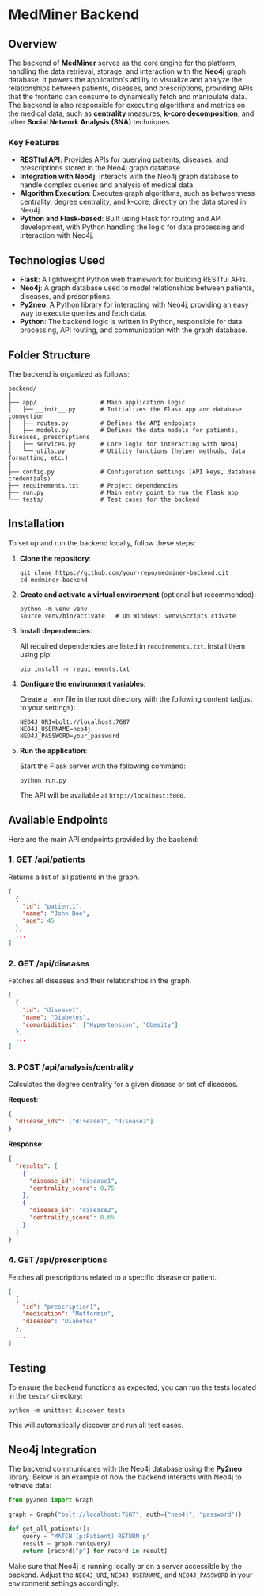 
# MedMiner Backend

## Overview

The backend of **MedMiner** serves as the core engine for the platform, handling the data retrieval, storage, and interaction with the **Neo4j** graph database. It powers the application's ability to visualize and analyze the relationships between patients, diseases, and prescriptions, providing APIs that the frontend can consume to dynamically fetch and manipulate data. The backend is also responsible for executing algorithms and metrics on the medical data, such as **centrality** measures, **k-core decomposition**, and other **Social Network Analysis (SNA)** techniques.

### Key Features

- **RESTful API**: Provides APIs for querying patients, diseases, and prescriptions stored in the Neo4j graph database.
- **Integration with Neo4j**: Interacts with the Neo4j graph database to handle complex queries and analysis of medical data.
- **Algorithm Execution**: Executes graph algorithms, such as betweenness centrality, degree centrality, and k-core, directly on the data stored in Neo4j.
- **Python and Flask-based**: Built using Flask for routing and API development, with Python handling the logic for data processing and interaction with Neo4j.

## Technologies Used

- **Flask**: A lightweight Python web framework for building RESTful APIs.
- **Neo4j**: A graph database used to model relationships between patients, diseases, and prescriptions.
- **Py2neo**: A Python library for interacting with Neo4j, providing an easy way to execute queries and fetch data.
- **Python**: The backend logic is written in Python, responsible for data processing, API routing, and communication with the graph database.

## Folder Structure

The backend is organized as follows:

```
backend/
│
├── app/                  # Main application logic
│   ├── __init__.py       # Initializes the Flask app and database connection
│   ├── routes.py         # Defines the API endpoints
│   ├── models.py         # Defines the data models for patients, diseases, prescriptions
│   ├── services.py       # Core logic for interacting with Neo4j
│   └── utils.py          # Utility functions (helper methods, data formatting, etc.)
│
├── config.py             # Configuration settings (API keys, database credentials)
├── requirements.txt      # Project dependencies
├── run.py                # Main entry point to run the Flask app
└── tests/                # Test cases for the backend
```

## Installation

To set up and run the backend locally, follow these steps:

1. **Clone the repository**:

   ```
   git clone https://github.com/your-repo/medminer-backend.git
   cd medminer-backend
   ```

2. **Create and activate a virtual environment** (optional but recommended):

   ```
   python -m venv venv
   source venv/bin/activate   # On Windows: venv\Scripts ctivate
   ```

3. **Install dependencies**:

   All required dependencies are listed in `requirements.txt`. Install them using pip:

   ```
   pip install -r requirements.txt
   ```

4. **Configure the environment variables**:

   Create a `.env` file in the root directory with the following content (adjust to your settings):

   ```
   NEO4J_URI=bolt://localhost:7687
   NEO4J_USERNAME=neo4j
   NEO4J_PASSWORD=your_password
   ```

5. **Run the application**:

   Start the Flask server with the following command:

   ```
   python run.py
   ```

   The API will be available at `http://localhost:5000`.

## Available Endpoints

Here are the main API endpoints provided by the backend:

### 1. **GET /api/patients**

Returns a list of all patients in the graph.

```json
[
  {
    "id": "patient1",
    "name": "John Doe",
    "age": 45
  },
  ...
]
```

### 2. **GET /api/diseases**

Fetches all diseases and their relationships in the graph.

```json
[
  {
    "id": "disease1",
    "name": "Diabetes",
    "comorbidities": ["Hypertension", "Obesity"]
  },
  ...
]
```

### 3. **POST /api/analysis/centrality**

Calculates the degree centrality for a given disease or set of diseases.

**Request**:

```json
{
  "disease_ids": ["disease1", "disease2"]
}
```

**Response**:

```json
{
  "results": [
    {
      "disease_id": "disease1",
      "centrality_score": 0.75
    },
    {
      "disease_id": "disease2",
      "centrality_score": 0.65
    }
  ]
}
```

### 4. **GET /api/prescriptions**

Fetches all prescriptions related to a specific disease or patient.

```json
[
  {
    "id": "prescription1",
    "medication": "Metformin",
    "disease": "Diabetes"
  },
  ...
]
```

## Testing

To ensure the backend functions as expected, you can run the tests located in the `tests/` directory:

```
python -m unittest discover tests
```

This will automatically discover and run all test cases.

## Neo4j Integration

The backend communicates with the Neo4j database using the **Py2neo** library. Below is an example of how the backend interacts with Neo4j to retrieve data:

```python
from py2neo import Graph

graph = Graph("bolt://localhost:7687", auth=("neo4j", "password"))

def get_all_patients():
    query = "MATCH (p:Patient) RETURN p"
    result = graph.run(query)
    return [record["p"] for record in result]
```

Make sure that Neo4j is running locally or on a server accessible by the backend. Adjust the `NEO4J_URI`, `NEO4J_USERNAME`, and `NEO4J_PASSWORD` in your environment settings accordingly.

